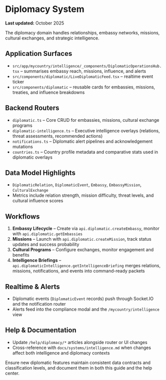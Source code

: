 # Diplomacy System

**Last updated:** October 2025

The diplomacy domain handles relationships, embassy networks, missions, cultural exchanges, and strategic intelligence.

## Application Surfaces
- `src/app/mycountry/intelligence/_components/DiplomaticOperationsHub.tsx` – summarises embassy reach, missions, influence, and alerts
- `src/components/diplomatic/LiveDiplomaticFeed.tsx` – realtime event ticker
- `src/components/diplomatic` – reusable cards for embassies, missions, treaties, and influence breakdowns

## Backend Routers
- `diplomatic.ts` – Core CRUD for embassies, missions, cultural exchange programs
- `diplomatic-intelligence.ts` – Executive intelligence overlays (relations, threat assessments, recommended actions)
- `notifications.ts` – Diplomatic alert pipelines and acknowledgement mutations
- `countries.ts` – Country profile metadata and comparative stats used in diplomatic overlays

## Data Model Highlights
- `DiplomaticRelation`, `DiplomaticEvent`, `Embassy`, `EmbassyMission`, `CulturalExchange`
- Metrics include relation strength, mission difficulty, threat levels, and cultural influence scores

## Workflows
1. **Embassy Lifecycle** – Create via `api.diplomatic.createEmbassy`, monitor with `api.diplomatic.getEmbassies`
2. **Missions** – Launch with `api.diplomatic.createMission`, track status updates and success probability
3. **Cultural Programs** – Configure exchanges, monitor engagement and benefits
4. **Intelligence Briefings** – `api.diplomaticIntelligence.getIntelligenceBriefing` merges relations, missions, notifications, and events into command-ready packets

## Realtime & Alerts
- Diplomatic events (`DiplomaticEvent` records) push through Socket.IO and the notification router
- Alerts feed into the compliance modal and the `/mycountry/intelligence` view

## Help & Documentation
- Update `/help/diplomacy/*` articles alongside router or UI changes
- Cross-reference with `docs/systems/intelligence.md` when changes affect both intelligence and diplomacy contexts

Ensure new diplomatic features maintain consistent data contracts and classification levels, and document them in both this guide and the help center.

